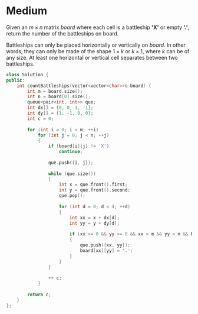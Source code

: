 # Medium

Given an $m \times n$ matrix $board$ where each cell is a battleship **'X'** or empty **'.'**, return the number of the battleships on board.

Battleships can only be placed horizontally or vertically on $board$. In other words, they can only be made of the shape $1 \times k$ or $k \times 1$, where $k$ can be of any size. At least one horizontal or vertical cell separates between two battleships.

```cpp
class Solution {
public:
    int countBattleships(vector<vector<char>>& board) {
        int m = board.size();
        int n = board[0].size();
        queue<pair<int, int>> que;
        int dx[] = {0, 0, 1, -1};
        int dy[] = {1, -1, 0, 0};
        int c = 0;
        
        for (int i = 0; i < m; ++i)
            for (int j = 0; j < n; ++j)
            {
                if (board[i][j] != 'X')
                    continue;
                
                que.push({i, j});
                
                while (que.size())
                {
                    int x = que.front().first;
                    int y = que.front().second;
                    que.pop();
                    
                    for (int d = 0; d < 4; ++d)
                    {
                        int xx = x + dx[d];
                        int yy = y + dy[d];
                        
                        if (xx >= 0 && yy >= 0 && xx < m && yy < n && board[xx][yy] == 'X')
                        {
                            que.push({xx, yy});
                            board[xx][yy] = '.';
                        }
                    }
                }
                
                ++ c;
            }
        
        return c;
    }
};
```
